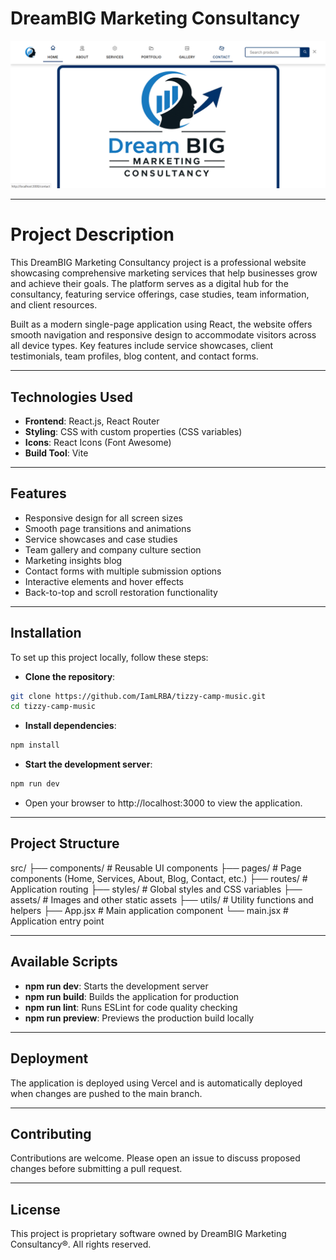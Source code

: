 # DreamBIG Marketing Consultancy

![DreamBIG Background](./public/images/dreambig-bg.jpg)

---

# Project Description

This DreamBIG Marketing Consultancy project is a professional website showcasing comprehensive marketing services that help businesses grow and achieve their goals. The platform serves as a digital hub for the consultancy, featuring service offerings, case studies, team information, and client resources.

Built as a modern single-page application using React, the website offers smooth navigation and responsive design to accommodate visitors across all device types. Key features include service showcases, client testimonials, team profiles, blog content, and contact forms.

---

## Technologies Used

- **Frontend**: React.js, React Router
- **Styling**: CSS with custom properties (CSS variables)
- **Icons**: React Icons (Font Awesome)
- **Build Tool**: Vite

---

## Features

- Responsive design for all screen sizes
- Smooth page transitions and animations
- Service showcases and case studies
- Team gallery and company culture section
- Marketing insights blog
- Contact forms with multiple submission options
- Interactive elements and hover effects
- Back-to-top and scroll restoration functionality

---

## Installation

To set up this project locally, follow these steps:

- **Clone the repository**:

```bash
git clone https://github.com/IamLRBA/tizzy-camp-music.git
cd tizzy-camp-music
```

- **Install dependencies**:

```bash
npm install
```

- **Start the development server**:

```bash
npm run dev
```

- Open your browser to http://localhost:3000 to view the application.

---

## Project Structure

src/
├── components/ # Reusable UI components
├── pages/ # Page components (Home, Services, About, Blog, Contact, etc.)
├── routes/ # Application routing
├── styles/ # Global styles and CSS variables
├── assets/ # Images and other static assets
├── utils/ # Utility functions and helpers
├── App.jsx # Main application component
└── main.jsx # Application entry point

---

## Available Scripts

- **npm run dev**: Starts the development server
- **npm run build**: Builds the application for production
- **npm run lint**: Runs ESLint for code quality checking
- **npm run preview**: Previews the production build locally

---

## Deployment

The application is deployed using Vercel and is automatically deployed when changes are pushed to the main branch.

---

## Contributing

Contributions are welcome. Please open an issue to discuss proposed changes before submitting a pull request.

---

## License

This project is proprietary software owned by DreamBIG Marketing Consultancy®. All rights reserved.